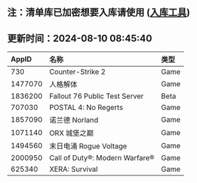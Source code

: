 ## 注：清单库已加密想要入库请使用 ([入库工具](https://github.com/BlankTMing/ManifestAutoUpdate/releases))

## 更新时间：2024-08-10 08:45:40
| AppID | 名称 | 类型  |
| :-------------------- | :----------------------------- | :----------- |
| 730 | Counter-Strike 2| Game |
| 1477070 | 人格解体| Game |
| 1836200 | Fallout 76 Public Test Server| Beta |
| 707030 | POSTAL 4: No Regerts| Game |
| 1857090 | 诺兰德 Norland| Game |
| 1071140 | ORX 城堡之巅| Game |
| 1494560 | 末日电涌 Rogue Voltage| Game |
| 2000950 | Call of Duty®: Modern Warfare®| Game |
| 625340 | XERA: Survival| Game |
